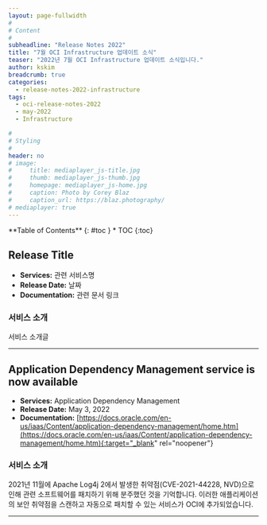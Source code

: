 ```yaml
---
layout: page-fullwidth
#
# Content
#
subheadline: "Release Notes 2022"
title: "7월 OCI Infrastructure 업데이트 소식"
teaser: "2022년 7월 OCI Infrastructure 업데이트 소식입니다."
author: kskim
breadcrumb: true
categories:
  - release-notes-2022-infrastructure
tags:
  - oci-release-notes-2022
  - may-2022
  - Infrastructure

#
# Styling
#
header: no
# image:
#     title: mediaplayer_js-title.jpg
#     thumb: mediaplayer_js-thumb.jpg
#     homepage: mediaplayer_js-home.jpg
#     caption: Photo by Corey Blaz
#     caption_url: https://blaz.photography/
# mediaplayer: true
---
```


<div class="panel radius" markdown="1">
**Table of Contents**
{: #toc }
*  TOC
{:toc}
</div>

## Release Title
* **Services:** 관련 서비스명
* **Release Date:** 날짜
* **Documentation:** 관련 문서 링크

### 서비스 소개
서비스 소개글

---

## Application Dependency Management service is now available
* **Services:** Application Dependency Management
* **Release Date:** May 3, 2022
* **Documentation:** [https://docs.oracle.com/en-us/iaas/Content/application-dependency-management/home.htm](https://docs.oracle.com/en-us/iaas/Content/application-dependency-management/home.htm){:target="_blank" rel="noopener"}

### 서비스 소개
2021년 11월에 Apache Log4j 2에서 발생한 취약점(CVE-2021-44228, NVD)으로 인해 관련 소프트웨어를 패치하기 위해 분주했던 것을 기억합니다. 이러한 애플리케이션의 보안 취약점을 스캔하고 자동으로 패치할 수 있는 서비스가 OCI에 추가되었습니다.  

---